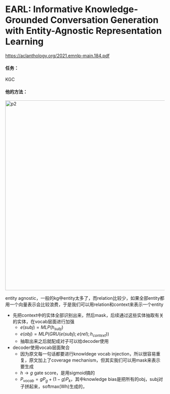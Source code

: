 # EARL: Informative Knowledge-Grounded Conversation Generation with Entity-Agnostic Representation Learning

https://aclanthology.org/2021.emnlp-main.184.pdf

#### 任务：

KGC

#### 他的方法：

<img src="https://p.ipic.vip/r7n0e0.png" alt="p2" width="600"/>

entity agnostic，一般的kg中entity太多了，而relation比较少，如果全部entity都用一个向量表示会比较浪费，于是我们可以用relation和context来表示一个entity

* 先把context中的实体全部识别出来，然后mask，后续通过这些实体抽取有关的实体，在vocab层面进行加强
  * $e(subj)=MLP(h_{subj})$
  * $e(obj)=MLP(GRU(e(subj);e(rel);h_{context}))$
  * 抽取出来之后就配成对子可以给decoder使用
* decoder使用vocab层面聚合
  * 因为原文每一句话都要进行knowldege vocab injection，所以很容易重复，原文加上了coverage mechanism，但其实我们可以用mask来表示要生成
  * $h \to g$ gate score，是用sigmoid搞的
  * $P_{vocab}=gP_g+(1-g)P_k$，其中knowledge bias是把所有的obj，subj对子拼起来，softmax(Wh)生成的，

